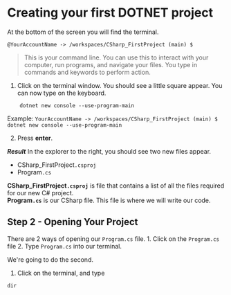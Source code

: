 # Creating your first DOTNET project

At the bottom of the screen you will find the terminal.

```
@YourAccountName -> /workspaces/CSharp_FirstProject (main) $
```

> This is your command line. You can use this to interact with your computer, run programs, and navigate your files. You type in commands and keywords to perform action.

1. Click on the terminal window. You should see a little square appear. You can now type on the keyboard.


```terminal
    dotnet new console --use-program-main
```
Example: `YourAccountName -> /workspaces/CSharp_FirstProject (main) $ dotnet new console --use-program-main`

2. Press **enter**.

***Result***
In the explorer to the right, you should see two new files appear.

* CSharp_FirstProject`.csproj`
* Program`.cs`

**CSharp_FirstProject`.csproj`** is file that contains a list of all the files required for our new C# project.  
**Program`.cs`** is our CSharp file. This file is where we will write our code. 

## Step 2 - Opening Your Project

There are 2 ways of opening our `Program.cs` file. 
    1. Click on the `Program.cs` file
    2. Type `Program.cs` into our terminal.

We're going to do the second.

1. Click on the terminal, and type

```
dir
```

